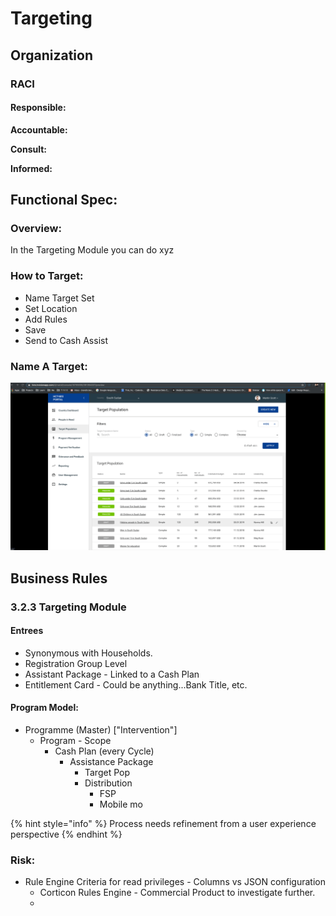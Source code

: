 # Targeting

## Organization

### RACI

#### **Responsible:**

**Accountable:**

**Consult:**

**Informed:**

## Functional Spec:

### Overview:

In the Targeting Module you can do xyz

### How to Target:

* Name Target Set
* Set Location
* Add Rules
* Save
* Send to Cash Assist

### Name A Target:

![](../../.gitbook/assets/screen-recording-2019-11-06-at-11.48-am.gif)

## Business Rules

### 3.2.3 Targeting Module

#### Entrees

* Synonymous with Households. 
* Registration Group Level 
* Assistant Package - Linked to a Cash Plan
* Entitlement Card - Could be anything...Bank Title, etc.

#### Program Model:

* Programme \(Master\) \["Intervention"\]
  * Program - Scope
    * Cash Plan \(every Cycle\)
      * Assistance Package
        * Target Pop
        * Distribution
          * FSP
          * Mobile mo

{% hint style="info" %}
Process needs refinement from a user experience perspective 
{% endhint %}

### Risk:

* Rule Engine Criteria for read privileges - Columns vs JSON configuration
  * Corticon Rules Engine - Commercial Product to investigate further. 
  * 

